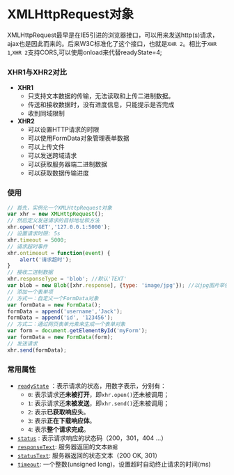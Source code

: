 # XMLHttpRequest对象
XMLHttpRequest最早是在IE5引进的浏览器接口，可以用来发送http(s)请求，ajax也是因此而来的。后来W3C标准化了这个接口，也就是`XHR 2`。相比于`XHR 1`,`XHR 2`支持CORS,可以使用onload来代替readyState=4;

### XHR1与XHR2对比
- **XHR1**
	+ 只支持文本数据的传输，无法读取和上传二进制数据。
	+ 传送和接收数据时，没有进度信息，只能提示是否完成
	+ 收到同域限制
- **XHR2**
	+ 可以设置HTTP请求的时限
	+ 可以使用FormData对象管理表单数据
	+ 可以上传文件
	+ 可以发送跨域请求
	+ 可以获取服务器端二进制数据
	+ 可以获取数据传输进度

### 使用
```javascript
// 首先，实例化一个XMLHttpRequest对象
var xhr = new XMLHttpRequest();
// 然后定义发送请求的目标地址和方法
xhr.open('GET','127.0.0.1:5000');
// 设置请求时限: 5s
xhr.timeout = 5000;
// 请求超时事件
xhr.ontimeout = function(event) {
	alert('请求超时');
}
// 接收二进制数据
xhr.responseType = 'blob'; //默认'TEXT'
var blob = new Blob([xhr.response], {type: 'image/jpg'}); //以jpg图片举例
// 添加一个表单项
// 方式一：自定义一个FormData对象
var formData = new FormData();
formData = append('username','Jack');
formData = append('id', '123456');
// 方式二：通过网页表单元素来生成一个表单对象
var form = document.getElementById('myForm');
var formData = new FormData(form);
// 发送请求
xhr.send(formData);
```

### 常用属性
- [`readyState`](https://developer.mozilla.org/en-US/docs/Web/API/XMLHttpRequest/readyState) ：表示请求的状态，用数字表示，分别有：
	+ `0`: 表示请求还**未被打开**，即`xhr.open()`还未被调用；
	+ `1`: 表示请求还**未被发送**，即`xhr.send()`还未被调用；
	+ `2`: 表示**已获取响应头**。
	+ `3`: 表示**正在下载响应体**。
	+ `4`: 表示**整个请求完成**。
- [`status`](https://developer.mozilla.org/en-US/docs/Web/API/XMLHttpRequest/status) : 表示请求响应的状态码（200，301，404 ...）
- [`responseText`](https://developer.mozilla.org/en-US/docs/Web/API/XMLHttpRequest/responseText): 服务器返回的文本`数据`
- [`statusText`](https://developer.mozilla.org/en-US/docs/Web/API/XMLHttpRequest/statusText): 服务器返回的状态文本（200 OK, 301）
- [`timeout`](https://developer.mozilla.org/en-US/docs/Web/API/XMLHttpRequest/timeout): 一个整数(unsigned long)，设置超时自动终止请求的时间(ms)